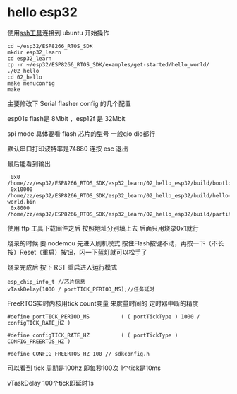 # hello esp32

使用[ssh工具](https://github.com/Eugeny/tabby)连接到 ubuntu 开始操作

```
cd ~/esp32/ESP8266_RTOS_SDK
mkdir esp32_learn
cd esp32_learn
cp -r ~/esp32/ESP8266_RTOS_SDK/examples/get-started/hello_world/ ./02_hello
cd 02_hello
make menuconfig
make
```

主要修改下 Serial flasher config 的几个配置

esp01s flash是 8Mbit ，esp12f 是 32Mbit

spi mode 具体要看 flash 芯片的型号 一般qio dio都行

默认串口打印波特率是74880 连按 esc 退出

最后能看到输出

```
 0x0 /home/zz/esp32/ESP8266_RTOS_SDK/esp32_learn/02_hello_esp32/build/bootloader/bootloader.bin 
 0x10000 /home/zz/esp32/ESP8266_RTOS_SDK/esp32_learn/02_hello_esp32/build/hello-world.bin 
 0x8000 /home/zz/esp32/ESP8266_RTOS_SDK/esp32_learn/02_hello_esp32/build/partitions_singleapp.bin
```

使用 ftp 工具下载固件之后 按照地址分别填上去 后面只用烧录0x1就行

烧录的时候 要 nodemcu 先进入刷机模式 按住Flash按键不动，再按一下（不长按）Reset（重启）按钮，闪一下蓝灯就可以松手了

烧录完成后 按下 RST 重启进入运行模式

```
esp_chip_info_t //芯片信息
vTaskDelay(1000 / portTICK_PERIOD_MS);//任务延时
```

FreeRTOS实时内核用tick count变量 来度量时间的 定时器中断的精度

```
#define portTICK_PERIOD_MS			( ( portTickType ) 1000 / configTICK_RATE_HZ )

#define configTICK_RATE_HZ			( ( portTickType ) CONFIG_FREERTOS_HZ )

#define CONFIG_FREERTOS_HZ 100 // sdkconfig.h
```

可以看到 tick 周期是100hz 即每秒100次  1个tick是10ms

vTaskDelay 100个tick即延时1s

